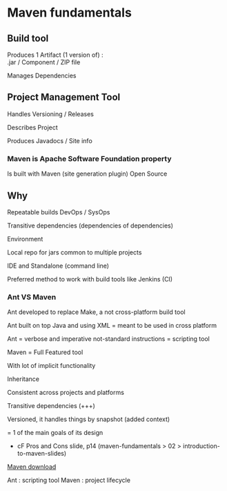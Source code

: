 # Maven fundamentals

## Build tool
Produces 1 Artifact (1 version of) :\
.jar / Component / ZIP file

Manages Dependencies

## Project Management Tool
Handles Versioning / Releases

Describes Project

Produces Javadocs / Site info

### Maven is Apache Software Foundation property
Is built with Maven (site generation plugin)
Open Source

## Why
Repeatable builds
DevOps / SysOps

Transitive dependencies (dependencies of dependencies)

Environment

Local repo for jars common to multiple projects

IDE and Standalone (command line)

Preferred method to work with build tools like Jenkins (CI)

### Ant VS Maven
Ant developed to replace Make, a not cross-platform build tool

Ant built on top Java and using XML = meant to be used in cross platform

Ant = verbose and imperative not-standard instructions = scripting tool

Maven = Full Featured tool

With lot of implicit functionality

Inheritance

Consistent across projects and platforms

Transitive dependencies (+++)

Versioned, it handles things by snapshot (added context)

= 1 of the main goals of its design

+ cF Pros and Cons slide, p14 (maven-fundamentals > 02 > introduction-to-maven-slides)


[Maven download](maven.apache.org/download.cgi)


Ant : scripting tool
Maven : project lifecycle